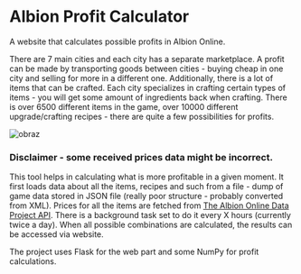 # Albion Profit Calculator
A website that calculates possible profits in Albion Online. 

There are 7 main cities and each city has a separate marketplace. A profit can be made by transporting goods between cities - buying cheap in one city and selling for more in a different one. 
Additionally, there is a lot of items that can be crafted. Each city specializes in crafting certain types of items - you will get some amount of ingredients back when crafting.
There is over 6500 different items in the game, over 10000 different upgrade/crafting recipes - there are quite a few possibilities for profits.

![obraz](https://user-images.githubusercontent.com/11869011/122793365-66c78080-d2bb-11eb-93ce-f274465d9d88.png)

### Disclaimer - some received prices data might be incorrect.

This tool helps in calculating what is more profitable in a given moment. It first loads data about all the items, recipes and such from a file - dump of game data stored in JSON file (really poor structure - probably converted from XML).
Prices for all the items are fetched from [The Albion Online Data Project API](https://www.albion-online-data.com/). There is a background task set to do it every X hours (currently twice a day).
When all possible combinations are calculated, the results can be accessed via website.

The project uses Flask for the web part and some NumPy for profit calculations.

